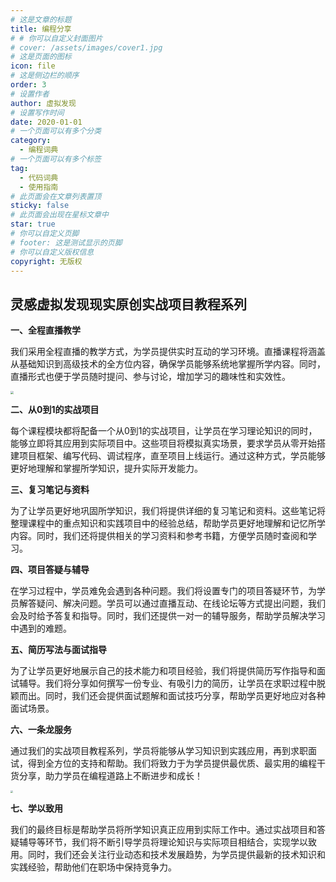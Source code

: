 ```yaml
---
# 这是文章的标题
title: 编程分享
# # 你可以自定义封面图片
# cover: /assets/images/cover1.jpg
# 这是页面的图标
icon: file
# 这是侧边栏的顺序
order: 3
# 设置作者
author: 虚拟发现
# 设置写作时间
date: 2020-01-01
# 一个页面可以有多个分类
category:
  - 编程词典
# 一个页面可以有多个标签
tag:
  - 代码词典
  - 使用指南
# 此页面会在文章列表置顶
sticky: false
# 此页面会出现在星标文章中
star: true
# 你可以自定义页脚
# footer: 这是测试显示的页脚
# 你可以自定义版权信息
copyright: 无版权
---
```


## **灵感虚拟发现现实原创实战项目教程系列**
<!-- more -->
**一、全程直播教学**

我们采用全程直播的教学方式，为学员提供实时互动的学习环境。直播课程将涵盖从基础知识到高级技术的全方位内容，确保学员能够系统地掌握所学内容。同时，直播形式也便于学员随时提问、参与讨论，增加学习的趣味性和实效性。

<img src="https://aigc456-1322485937.cos.ap-chengdu.myqcloud.com/load/202402281652017.png" style="zoom:33%;" />

**二、从0到1的实战项目**

每个课程模块都将配备一个从0到1的实战项目，让学员在学习理论知识的同时，能够立即将其应用到实际项目中。这些项目将模拟真实场景，要求学员从零开始搭建项目框架、编写代码、调试程序，直至项目上线运行。通过这种方式，学员能够更好地理解和掌握所学知识，提升实际开发能力。

**三、复习笔记与资料**

为了让学员更好地巩固所学知识，我们将提供详细的复习笔记和资料。这些笔记将整理课程中的重点知识和实践项目中的经验总结，帮助学员更好地理解和记忆所学内容。同时，我们还将提供相关的学习资料和参考书籍，方便学员随时查阅和学习。

**四、项目答疑与辅导**

在学习过程中，学员难免会遇到各种问题。我们将设置专门的项目答疑环节，为学员解答疑问、解决问题。学员可以通过直播互动、在线论坛等方式提出问题，我们会及时给予答复和指导。同时，我们还提供一对一的辅导服务，帮助学员解决学习中遇到的难题。

**五、简历写法与面试指导**

为了让学员更好地展示自己的技术能力和项目经验，我们将提供简历写作指导和面试辅导。我们将分享如何撰写一份专业、有吸引力的简历，让学员在求职过程中脱颖而出。同时，我们还会提供面试题解和面试技巧分享，帮助学员更好地应对各种面试场景。

**六、一条龙服务**

通过我们的实战项目教程系列，学员将能够从学习知识到实践应用，再到求职面试，得到全方位的支持和帮助。我们将致力于为学员提供最优质、最实用的编程干货分享，助力学员在编程道路上不断进步和成长！

<img src="https://aigc456-1322485937.cos.ap-chengdu.myqcloud.com/load/202402281658657.png" style="zoom:25%;" />

**七、学以致用**

我们的最终目标是帮助学员将所学知识真正应用到实际工作中。通过实战项目和答疑辅导等环节，我们将不断引导学员将理论知识与实际项目相结合，实现学以致用。同时，我们还会关注行业动态和技术发展趋势，为学员提供最新的技术知识和实践经验，帮助他们在职场中保持竞争力。